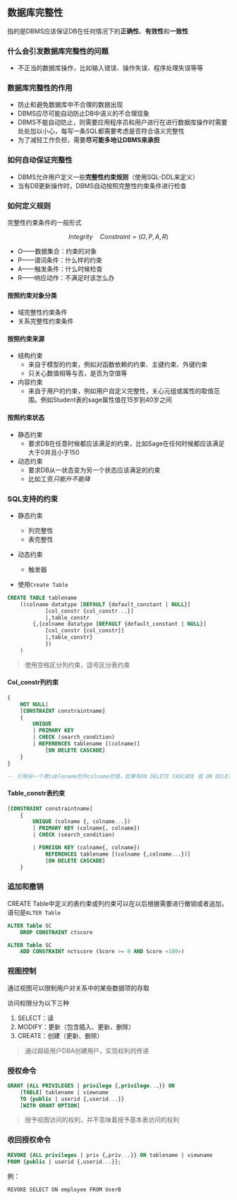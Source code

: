 ## 数据库完整性

指的是DBMS应该保证DB在任何情况下的**正确性**、**有效性**和**一致性**

### 什么会引发数据库完整性的问题

- 不正当的数据库操作，比如输入错误、操作失误、程序处理失误等等

### 数据库完整性的作用

- 防止和避免数据库中不合理的数据出现
- DBMS应尽可能自动防止DB中语义的不合理现象
- DBMS不能自动防止，则需要应用程序员和用户进行在进行数据库操作时需要处处加以小心，每写一条SQL都需要考虑是否符合语义完整性
- 为了减轻工作负担，需要**尽可能多地让DBMS来承担**

### 如何自动保证完整性

- DBMS允许用户定义一些**完整性约束规则**（使用SQL-DDL来定义）
- 当有DB更新操作时，DBMS自动按照完整性约束条件进行检查

### 如何定义规则

完整性约束条件的一般形式

$$Integrity \quad Constraint = (O,P,A,R)$$

- O——数据集合：约束的对象
- P——谓词条件：什么样的约束
- A——触发条件：什么时候检查
- R——响应动作：不满足时该怎么办

#### 按照约束对象分类

- 域完整性约束条件
- 关系完整性约束条件

#### 按照约束来源

- 结构约束
    - 来自于模型的约束，例如对函数依赖的约束、主键约束、外键约束
    - 只关心数值相等与否，是否为空值等
- 内容约束
    - 来自于用户的约束，例如用户自定义完整性，关心元组或属性的取值范围。例如Student表的sage属性值在15岁到40岁之间

#### 按照约束状态

- 静态约束
    - 要求DB在任意时候都应该满足的约束，比如Sage在任何时候都应该满足大于0并且小于150
- 动态约束
    - 要求DB从一状态变为另一个状态应该满足的约束
    - 比如工资*只能升不能降*

### SQL支持的约束

- 静态约束
    - 列完整性
    - 表完整性
- 动态约束
    - 触发器

- 使用`Create Table`

```sql
CREATE TABLE tablename
    ((colname datatype [DEFAULT {default_constant | NULL}]
            [col_constr {col_constr...}]
            |,table_constr
        {,{colname datatype [DEFAULT {default_constant | NULL}]
            [col_constr {col_constr}]
            |,table_constr}
            })
    )
```

> 使用空格区分列约束，逗号区分表约束

#### Col_constr列约束

```sql
{
    NOT NULL|
    [CONSTRAINT constraintname]
    {
        UNIQUE
        | PRIMARY KEY
        | CHECK (search_condition)
        | REFERENCES tablename [(colname)]
            [ON DELETE CASCADE]
    }
}

-- 引用另一个表tablename的列colname的值，如果有ON DELETE CASCADE 或 ON DELETE SET NULL，那么删除被引用表的某列值v时，要将本表该列值为v的列值更新为null，缺省则无操作
```

#### Table_constr表约束

```sql
[CONSTRAINT constraintname]
    {
        UNIQUE (colname {, colname...})
        | PRIMARY KEY (colname{, colname})
        | CHECK (search_condition)

        | FOREIGN KEY (colname{, colname})
            REFERENCES tablename [(colname {,colname...})]
            [ON DELETE CASCADE]
    }
```

### 追加和撤销

CREATE Table中定义的表约束或列约束可以在以后根据需要进行撤销或者追加，语句是`ALTER Table`

```sql
ALTER Table SC
    DROP CONSTRAINT ctscore
```

```sql
ALTER Table SC
    ADD CONSTRAINT nctscore (Score >= 0 AND Score <100>)
```

### 视图控制

通过视图可以限制用户对关系中的某些数据项的存取

访问权限分为以下三种

1. SELECT：读
2. MODIFY：更新（包含插入、更新、删除）
3. CREATE：创建（更新、删除）

> 通过超级用户DBA创建用户，实现权利的传递

### 授权命令

```sql
GRANT {ALL PRIVILEGES | privilege {,privilege...}} ON  
    [TABLE] tablename | viewname
    TO {public | userid {,userid...}} 
    [WITH GRANT OPTION]
```

> 授予视图访问的权利，并不意味着授予基本表访问的权利

### 收回授权命令

```sql
REVOKE {ALL privileges | priv {,priv...}} ON tablename | viewname
FROM {public | userid {,userid...}};
```

例：

`REVOKE SELECT ON employee FROM UserB`